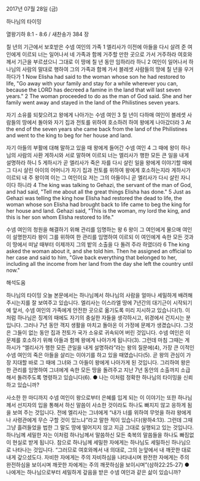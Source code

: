 2017년 07월 28일 (금)

하나님의 타이밍



열왕기하 8:1 - 8:6 / 새찬송가 384 장


칠 년의 기근에서 보호받은 수넴 여인의 가족
1 엘리사가 이전에 아들을 다시 살려 준 여인에게 이르되 너는 일어나서 네 가족과 함께 거주할 만한 곳으로 가서 거주하라 여호와께서 기근을 부르셨으니 그대로 이 땅에 칠 년 동안 임하리라 하니 2 여인이 일어나서 하나님의 사람의 말대로 행하여 그의 가족과 함께 가서 블레셋 사람들의 땅에 칠 년을 우거하다가
1 Now Elisha had said to the woman whose son he had restored to life, "Go away with your family and stay for a while wherever you can, because the LORD has decreed a famine in the land that will last seven years."  2 The woman proceeded to do as the man of God said. She and her family went away and stayed in the land of the Philistines seven years.




자기 소유를 되찾으려고 왕에게 나아가는 수넴 여인
3  칠 년이 다하매 여인이 블레셋 사람들의 땅에서 돌아와 자기 집과 전토를 위하여 호소하려 하여 왕에게 나아갔더라
3 At the end of the seven years she came back from the land of the Philistines and went to the king to beg for her house and land.


자기 아들의 부활에 대해 말하고 있을 때 왕에게 들어간 수넴 여인
4 그 때에 왕이 하나님의 사람의 사환 게하시와 서로 말하며 이르되 너는 엘리사가 행한 모든 큰 일을 내게 설명하라 하니 5 게하시가 곧 엘리사가 죽은 자를 다시 살린 일을 왕에게 이야기할 때에 그 다시 살린 아이의 어머니가 자기 집과 전토를 위하여 왕에게 호소하는지라 게하시가 이르되 내 주 왕이여 이는 그 여인이요 저는 그의 아들이니 곧 엘리사가 다시 살린 자니이다 하니라
4 The king was talking to Gehazi, the servant of the man of God, and had said, "Tell me about all the great things Elisha has done." 5 Just as Gehazi was telling the king how Elisha had restored the dead to life, the woman whose son Elisha had brought back to life came to beg the king for her house and land. Gehazi said, "This is the woman, my lord the king, and this is her son whom Elisha restored to life."


수넴 여인의 청원을 해결하기 위해 관리를 임명하는 왕
6 왕이 그 여인에게 물으매 여인이 설명한지라 왕이 그를 위하여 한 관리를 임명하여 이르되 이 여인에게 속한 모든 것과 이 땅에서 떠날 때부터 이제까지 그의 밭의 소출을 다 돌려 주라 하였더라
6 The king asked the woman about it, and she told him. Then he assigned an official to her case and said to him, "Give back everything that belonged to her, including all the income from her land from the day she left the country until now."

해석도움





하나님의 타이밍
오늘 본문에서는 하나님께서 하나님의 사람을 얼마나 세밀하게 배려해 주시는지를 잘 보여주고 있습니다. 엘리사는 이스라엘 땅에 7년간의 대기근이 시작되기에 앞서, 수넴 여인의 가족에게 안전한 곳으로 옮기도록 미리 지시하고 있습니다(1). 이처럼 하나님은 징계의 때에도 자기의 충실한 자들을 생각하시고, 위경에서 건지시는 분입니다. 그러나 7년 동안 객지 생활을 마치고 돌아온 이 가정에 문제가 생겼습니다. 그것은 그들이 없는 동안 집과 전토가 국가 소유로 귀속되어 버린 것입니다. 수넴 여인은 이 문제를 호소하기 위해 아들과 함께 왕에게 나아가게 됩니다(3). 그런데 마침 그때는 게하시가 “엘리사가 행한 모든 큰일을 내게 설명하라”라는 왕의 질문에(4), 가장 큰 이적인 수넴 여인의 죽은 아들을 살리는 이야기를 하고 있을 때였습니다(5). 곧 왕의 관심이 가장 지대할 바로 그 때에 그녀와 그 아들이 왕에게 나아가게 된 것입니다. 그리하여 왕은 한 관리를 임명하여 그녀에게 속한 모든 땅을 돌려주고 지난 7년 동안의 소출까지 소급해서 돌려주도록 명령하고 있습니다(6).
● 나는 이처럼 정확한 하나님의 타이밍을 신뢰하고 있습니까?

사소한 한 마디까지
수넴 여인이 왕으로부터 은혜를 입게 되는 이 이야기는 또한 하나님께서 선지자의 입을 통해서 하신 말씀이 사소한 것이라도 하나도 빠지지 않고 응하게 됨을 보여 주는 것입니다. 전에 엘리사는 그녀에게 “내가 너를 위하여 무엇을 하랴 왕에게나 사령관에게 무슨 구할 것이 있느냐”라고 말한 적이 있습니다(왕하4:13). 그런데 그때 그냥 흘려들었을 법한 그 말도 땅에 떨어지지 않고 지금 그대로 실행되고 있는 것입니다. 하나님께 세밀한 자는 이처럼 하나님께서 말씀하신 모든 축복의 말씀들을 하나도 빠짐없이 현실로 받게 됩니다. 참으로 하나님께 세밀한 자에게는 하나님도 세밀하신 하나님으로 나타나는 것입니다. “그러므로 여호와께서 내 의대로, 그의 눈앞에서 내 깨끗한 대로 내게 갚으셨도다. 자비한 자에게는 주의 자비하심을 나타내시며 완전한 자에게는 주의 완전하심을 보이시며 깨끗한 자에게는 주의 깨끗하심을 보이시며”(삼하22:25-27)
● 나에게는 하나님으로부터 세밀하게 갚음을 받은 수넴 여인과 같은 삶이 있습니까?